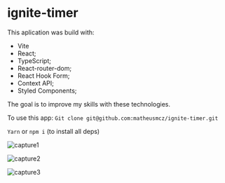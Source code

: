 # ignite-timer

This aplication was build with:
- Vite
- React;
- TypeScript;
- React-router-dom;
- React Hook Form;
- Context API;
- Styled Components;

The goal is to improve my skills with these technologies.

To use this app:
```Git clone git@github.com:matheusmcz/ignite-timer.git```

```Yarn``` or ```npm i``` (to install all deps)

![capture1](https://user-images.githubusercontent.com/70182429/236266138-681f9133-17a2-4693-a001-8148dd6d1679.png)


![capture2](https://user-images.githubusercontent.com/70182429/236266163-62c9b851-1350-4507-acd0-f97b83ef92a1.png)


![capture3](https://user-images.githubusercontent.com/70182429/236266175-b3f3eb80-e650-4f4a-a328-111dd527c8a6.png)
